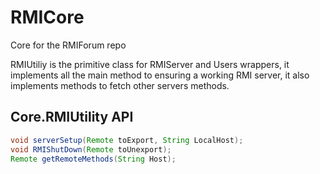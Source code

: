 # RMICore
Core for the RMIForum repo

RMIUtiliy is the primitive class for RMIServer and Users wrappers, it implements all the main method to ensuring a working RMI server, it also implements methods to fetch other servers methods.

## Core.RMIUtility API
```java
void serverSetup(Remote toExport, String LocalHost);
void RMIShutDown(Remote toUnexport);
Remote getRemoteMethods(String Host);
```
